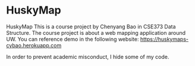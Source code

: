 # HuskyMap
HuskyMap
This is a course project by Chenyang Bao in CSE373 Data Structure.
The course project is about a web mapping application around UW.
You can reference demo in the following website:
https://huskymaps-cybao.herokuapp.com


In order to prevent academic misconduct, I hide some of my code.
